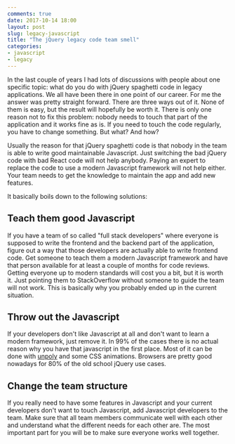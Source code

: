 ```yaml
---
comments: true
date: 2017-10-14 18:00
layout: post
slug: legacy-javascript
title: "The jQuery legacy code team smell"
categories:
- javascript
- legacy
---
```

In the last couple of years I had lots of discussions with people about one
specific topic: what do you do with jQuery spaghetti code in legacy
applications. We all have been there in one point of our career. For me the
answer was pretty straight forward. There are three ways out of it. None of
them is easy, but the result will hopefully be worth it. There is only
one reason not to fix this problem: nobody needs to touch that part of the
application and it works fine as is. If you need to touch the code regularly,
you have to change something. But what? And how?

Usually the reason for that jQuery spaghetti code is that nobody in the team
is able to write good maintainable Javascript. Just switching the bad jQuery code with
bad React code will not help anybody. Paying an expert to replace the code
to use a modern Javascript framework will not help either. Your team needs to
get the knowledge to maintain the app and add new features.

It basically boils down to the following solutions:

## Teach them good Javascript

If you have a team of so called "full stack developers" where everyone is
supposed to write the frontend and the backend part of the application, figure
out a way that those developers are actually able to write frontend code.
Get someone to teach them a modern Javascript framework and have that person
available for at least a couple of months for code reviews. Getting everyone
up to modern standards will cost you a bit, but it is worth it. Just pointing
them to StackOverflow without someone to guide the team will not work. This is
basically why you probably ended up in the current situation.

## Throw out the Javascript

If your developers don't like Javascript at all and don't want to learn a modern
framework, just remove it. In 99% of the cases there is no actual reason
why you have that javascript in the first place. Most of it can be done with
[unpoly](https://unpoly.com/) and some CSS animations. Browsers are pretty good
nowadays for 80% of the old school jQuery use cases.

## Change the team structure

If you really need to have some features in Javascript and your current
developers don't want to touch Javascript, add Javascript developers to the
team. Make sure that all team members communicate well with each other and
understand what the different needs for each other are. The most important
part for you will be to make sure everyone works well together.
